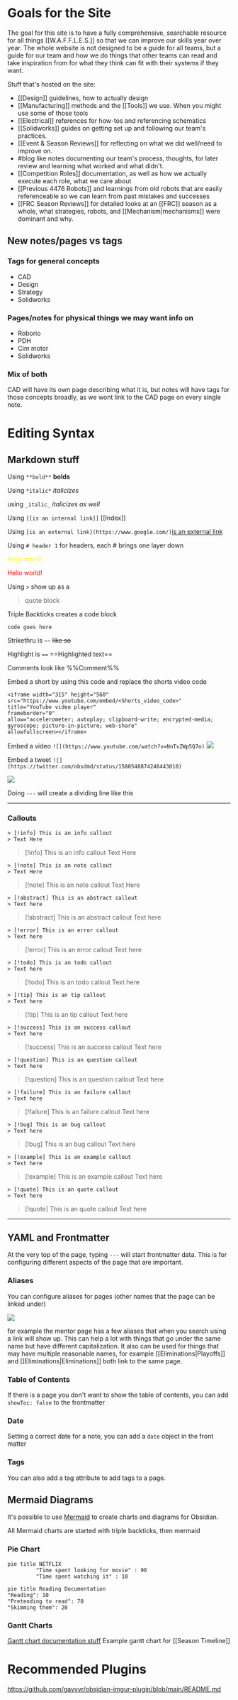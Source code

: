 # Goals for the Site

The goal for this site is to have a fully comprehensive, searchable resource for all things [[W.A.F.F.L.E.S.]] so that we can improve our skills year over year. The whole website is not designed to be a guide for all teams, but a guide for our team and how we do things that other teams can read and take inspiration from for what they think can fit with their systems if they want.

Stuff that's hosted on the site:

- [[Design]] guidelines, how to actually design
- [[Manufacturing]] methods and the [[Tools]] we use. When you might use some of those tools
- [[Electrical]] references for how-tos and referencing schematics
- [[Solidworks]] guides on getting set up and following our team's practices.
- [[Event & Season Reviews]] for reflecting on what we did well/need to improve on.
- #blog like notes documenting our team's process, thoughts, for later review and learning what worked and what didn't.
- [[Competition Roles]] documentation, as well as how we actually execute each role, what we care about
- [[Previous 4476 Robots]] and learnings from old robots that are easily referenceable so we can learn from past mistakes and successes
- [[FRC Season Reviews]] for detailed looks at an [[FRC]] season as a whole, what strategies, robots, and [[Mechanism|mechanisms]] were dominant and why.
## New notes/pages vs tags
### Tags for general concepts

- CAD
- Design
- Strategy
- Solidworks
### Pages/notes for physical things we may want info on

- Roborio
- PDH
- Cim motor
- Solidworks

### Mix of both

CAD will have its own page describing what it is, but notes will have tags for those concepts broadly, as we wont link to the CAD page on every single note.

# Editing Syntax
## Markdown stuff

Using `**bold**` **bolds**

Using `*italic*` *italicizes*

using `_italic_` _italicizes as well_

Using `[[is an internal link]]` [[Index]]

Using `[is an external link](https://www.google.com/)`[is an external link](https://www.google.com/)

Using `# header 1` for headers, each # brings one layer down

<span style="color:yellow">Hello world!</span>

<span style="color:red">Hello world!</span>

Using `>` show up as a 

> quote block

Triple Backticks creates a code block

```
code goes here
```

Strikethru is `~~` ~~like so~~ 

Highlight is `==` ==Highlighted text== 

Comments look like %%Comment%%

Embed a short by using this code and replace the shorts video code

```
<iframe width="315" height="560"
src="https://www.youtube.com/embed/<Shorts_video_code>"
title="YouTube video player"
frameborder="0"
allow="accelerometer; autoplay; clipboard-write; encrypted-media; gyroscope; picture-in-picture; web-share"
allowfullscreen></iframe>
```

Embed a video `![](https://www.youtube.com/watch?v=NnTvZWp5Q7o)`
![](https://www.youtube.com/watch?v=NnTvZWp5Q7o)

Embed a tweet `![](https://twitter.com/obsdmd/status/1580548874246443010)`

![](https://twitter.com/obsdmd/status/1580548874246443010)

Doing `---` will create a dividing line like this



---
### Callouts

```
> [!info] This is an info callout
> Text Here
```

> [!info] This is an info callout
> Text Here

```
> [!note] This is an note callout
> Text Here
```

> [!note] This is an note callout
> Text Here

```
> [!abstract] This is an abstract callout
> Text here
```

> [!abstract] This is an abstract callout
> Text here

```
> [!error] This is an error callout
> Text here
```

> [!error] This is an error callout
> Text here

```
> [!todo] This is an todo callout
> Text here
```

> [!todo] This is an todo callout
> Text here

```
> [!tip] This is an tip callout
> Text here
```

> [!tip] This is an tip callout
> Text here

```
> [!success] This is an success callout
> Text here
```

> [!success] This is an success callout
> Text here

```
> [!question] This is an question callout
> Text here
```

> [!question] This is an question callout
> Text here

```
> [!failure] This is an failure callout
> Text here
```

> [!failure] This is an failure callout
> Text here

```
> [!bug] This is an bug callout
> Text here
```

> [!bug] This is an bug callout
> Text here

```
> [!example] This is an example callout
> Text here
```

> [!example] This is an example callout
> Text here


```
> [!quote] This is an quote callout
> Text here
```

> [!quote] This is an quote callout
> Text here



---
## YAML and Frontmatter

At the very top of the page, typing `---` will start frontmatter data. This is for configuring different aspects of the page that are important.

### Aliases

You can configure aliases for pages (other names that the page can be linked under)

![](https://i.imgur.com/MDkpNbV.png)

for example the mentor page has a few aliases that when you search using a link will show up. This can help a lot with things that go under the same name but have different capitalization. It also can be used for things that may have multiple reasonable names, for example [[Eliminations|Playoffs]] and [[Eliminations|Eliminations]] both link to the same page.

### Table of Contents

If there is a page you don't want to show the table of contents, you can add `showToc: false` to the frontmatter

### Date

Setting a correct date for a note, you can add a `date` object in the front matter

### Tags

You can also add a tag attribute to add tags to a page.

## Mermaid Diagrams

It's possible to use [Mermaid](https://mermaid.js.org/syntax/examples.html) to create charts and diagrams for Obsidian.

All Mermaid charts are started with triple backticks, then mermaid

### Pie Chart

```
pie title NETFLIX
         "Time spent looking for movie" : 90
         "Time spent watching it" : 10
```



```mermaid
pie title Reading Documentation
"Reading": 10
"Pretending to read": 70
"Skimming them": 20
```

### Gantt Charts

[Gantt chart documentation stuff](https://mermaid.js.org/syntax/gantt.html) Example gantt chart for [[Season Timeline]]


# Recommended Plugins

https://github.com/gavvvr/obsidian-imgur-plugin/blob/main/README.md